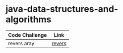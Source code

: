 # java-data-structures-and-algorithms

| Code Challenge | Link |
|----------------|------|
| revers aray    |[revers](challenge/readme.md)|                |                |                |               |
